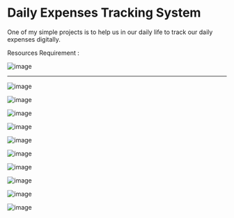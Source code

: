 # Daily Expenses Tracking System
One of my simple projects is to help us in our daily life to track our daily expenses digitally.

Resources Requirement : 

![image](https://github.com/Sanketx125/E-user-verification-by-using-Blockchain/assets/103379134/cc4d525e-efdd-4e36-8743-7ba6b6b7d55a)

-------------------------------------------------------------------------------------------------------------------------------------

![image](https://github.com/Sanketx125/E-user-verification-by-using-Blockchain/assets/103379134/a0b87963-d369-4d97-ba0a-d3d72332ec55)

![image](https://github.com/Sanketx125/E-user-verification-by-using-Blockchain/assets/103379134/d0d08e7f-aa2b-4d48-b92b-a965e224ac4e)

![image](https://github.com/Sanketx125/E-user-verification-by-using-Blockchain/assets/103379134/8c28accd-dd39-4d52-b366-5eae32a67f74)

![image](https://github.com/Sanketx125/E-user-verification-by-using-Blockchain/assets/103379134/2046412d-4f32-4f26-9af8-f30de4dd5b2a)

![image](https://github.com/Sanketx125/E-user-verification-by-using-Blockchain/assets/103379134/71745414-b259-4b67-8500-aba19f61311e)

![image](https://github.com/Sanketx125/E-user-verification-by-using-Blockchain/assets/103379134/6b90d3f7-6172-4045-aaae-8fff1e592acc)

![image](https://github.com/Sanketx125/E-user-verification-by-using-Blockchain/assets/103379134/dbeabbaf-b629-492c-95de-944cefab973a)

![image](https://github.com/Sanketx125/E-user-verification-by-using-Blockchain/assets/103379134/48a7d8be-19e7-4288-90f4-0e32e7544674)

![image](https://github.com/Sanketx125/E-user-verification-by-using-Blockchain/assets/103379134/20dd9da9-a9a8-4660-b7a9-cef6460f3dd4)

![image](https://github.com/Sanketx125/E-user-verification-by-using-Blockchain/assets/103379134/deec6340-44a3-4f9f-9651-5c3495bc50f3)
